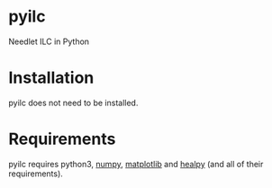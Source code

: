 # pyilc
Needlet ILC in Python


# Installation

pyilc does not need to be installed.

# Requirements

pyilc requires python3, [numpy](https://numpy.readthedocs.io/en/latest/), [matplotlib](https://matplotlib.org) and [healpy](https://healpy.readthedocs.io/en/latest/) (and all of their requirements). 
